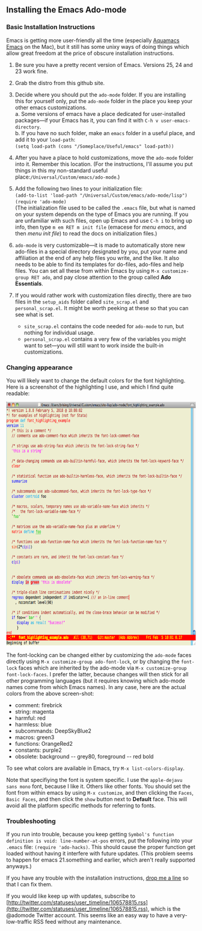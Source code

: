 ## Installing the Emacs Ado-mode
### Basic Installation Instructions

Emacs is getting more user-friendly all the time (especially [Aquamacs Emacs](http://aquamacs.org) on the Mac), but it still has some unixy ways of doing things which allow great freedom at the price of obscure installation instructions.

1. Be sure you have a pretty recent version of Emacs. Versions 25, 24 and 23 work fine.

2. Grab the distro from this github site.

3. Decide where you should put the `ado-mode` folder. If you are installing this for yourself only, put the `ado-mode` folder in the place you keep your other emacs customizations. \
   a. Some versions of emacs have a place dedicated for user-installed packages&mdash;if your Emacs has it, you can find it with `C-h v user-emacs-directory`. \
   b. If you have no such folder, make an `emacs` folder in a useful place, and add it to your `load-path`: \
	   `(setq load-path (cons "/Someplace/Useful/emacs" load-path))`

4. After you have a place to hold customizations, move the `ado-mode` folder into it. Remember this location. (For the instructions, I'll assume you put things in this my non-standard useful place:`/Universal/Custom/emacs/ado-mode`.)

5. Add the following two lines to your initialization file: \
  `(add-to-list 'load-path "/Universal/Custom/emacs/ado-mode/lisp")` \
  `(require 'ado-mode)` \
  (The initialization file used to be called the `.emacs` file, but what is named on your system depends on the type of Emacs you are running. If you are unfamiliar with such files, open up Emacs and use `C-h i` to bring up info, then type `m em RET m init file` (emacese for _menu emacs_, and then _menu init file_) to read the docs on initialization files.)
  
6. `ado-mode` is very customizable&mdash;it is made to automatically store new ado-files in a special directory designated by you, put your name and affiliation at the end of any help files you write, and the like. It also needs to be able to find its templates for do-files, ado-files and help files. You can set all these from within Emacs by using  `M-x customize-group RET ado`, and pay close attention to the group called **Ado Essentials**. 

7. If you would rather work with customization files directly, there are two files in the `setup_aids` folder called `site_scrap.el` and `personal_scrap.el`. It might be worth peeking at these so that you can see what is set.
    * `site_scrap.el` contains the code needed for `ado-mode` to run, but nothing for individual usage.
    * `personal_scrap.el` contains a very few of the variables you might want to set&mdash;you will still want to work inside the built-in customizations.
	     
### Changing appearance
	
You will likely want to change the default colors for the font highlighting. Here is a screenshot of the highlighting I use, and which I find quite readable:
	<div style="text-align: center;"><img src="docs4github/ado_highlighting.png" width="880" height="646" alt="highlighing example"></div>
	
The font-locking can be changed either by customizing the `ado-mode` faces directly using `M-x customize-group ado-font-lock`, or by changing the `font-lock` faces which are inherited by the ado-mode via `M-x customize-group font-lock-faces`. I prefer the latter, because changes will then stick for all other programming languages (but it requires knowing which ado-mode names come from which Emacs names). In any case, here are the actual colors from the above screen-shot:
  * comment: firebrick
  * string: magenta
  * harmful: red
  * harmless: blue
  * subcommands: DeepSkyBlue2
  * macros: green3
  * functions: OrangeRed2
  * constants: purple2
  * obsolete: background -- grey80, foreground -- red bold
	
To see what colors are available in Emacs, try `M-x list-colors-display`.
	
Note that specifiying the font is system specific. I use the `apple-dejavu sans mono` font, because I like it. Others like other fonts. You should set the font from within emacs by using `M-x customize`, and then clicking the `Faces`, `Basic Faces`, and then click the `show` button next to **Default** face. This will avoid all the platform specific methods for referring to fonts.

### Troubleshooting
	
If you run into trouble, because you keep getting `Symbol's function definition is void: line-number-at-pos` errors, put the following into your `.emacs` file: `(require 'ado-hacks)`. This should cause the proper function get loaded without having it interfere with future updates. (This problem seems to happen for emacs 21.something and earlier, which aren't really supported anyways.)	

If you have any trouble with the installation instructions, [drop me a line](&#109;&#97;&#105;&#108;&#116;&#111;:&#98;&#114;&#105;&#115;&#105;&#110;&#103;&#64;&#109;&#97;&#99;&#46;&#99;&#111;&#109;) so that I can fix them.

If you would like keep up with updates, subscribe to [http://twitter.com/statuses/user_timeline/106578815.rss](http://twitter.com/statuses/user_timeline/106578815.rss), which is the @adomode Twitter account. This seems like an easy way to have a very-low-traffic RSS feed without any maintenance.
